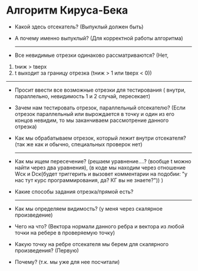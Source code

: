 # Алгоритм Кируса-Бека

* Какой здесь отсекатель? (Выпуклый должен быть)
* А почему именно выпуклый? (Для корректной работы алгоритма)   

  --------------------
  
* Все невидимые отрезки одинаково рассматриваются? (Нет, 
1. tниж > tверх
2. t выходит за границу отрезка (tниж > 1 или tверх < 0))   

  --------------------
  
* Просит ввести все возможные отрезки для тестирования (
внутри, параллельно, невидимость 1 и 2 случай, пересекает)

* Зачем нам тестировать отрезок, параллельный отсекателю? 
(Если отрезок параллельный или вырождается в точку и 
один из его концов невидим, то мы заканчиваем рассмотрение данного отрезка)

* Как мы обрабатываем отрезок, который лежит внутри отсекателя? 
(так же как и обычно, специальных проверок нет)  

  --------------------
* Как мы ищем пересечение? 
(решаем уравнение....?
(вообще t можно найти через два уравнения), (в коде мы находим через 
отношение Wск и Dск(будет триггерить и вызовет комментарии на 
подобии: "у нас тут курс программирования, да? КГ вы не знаете?")) )

* Какие способы задания отрезка/прямой есть?  
  
  --------------------

* Как мы определяем видимость? (у меня через скалярное произведение)
* Чего на что? (Вектора нормали данного ребра и вектора из любой точки на ребере в проверяемую точку)
* Какую точку на ребре отсекателя мы берем для скалярного произведения? 
(Первую)
* Почему? (т.к. мы уже для нее посчитали)
